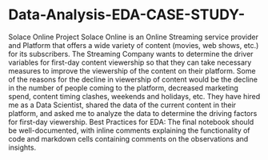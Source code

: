 # Data-Analysis-EDA-CASE-STUDY-
Solace Online Project
Solace Online is an Online Streaming service provider and Platform that offers a wide variety of content (movies, web shows, etc.) for its
subscribers. The Streaming Company wants to determine the driver variables for first-day content viewership so that they can take necessary measures to improve the viewership of the content on their platform. Some of the reasons for the decline in viewership of content would be the decline in the number of people coming to the platform, decreased marketing spend, content timing clashes, weekends and holidays, etc. They have hired me as a Data Scientist, shared the data of the current content in their platform, and asked me to analyze the data to determine the driving factors for first-day viewership.
Best Practices for EDA:
The final notebook should be well-documented, with inline comments explaining the functionality of code and markdown cells containing comments on the observations and insights.
